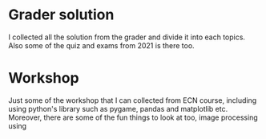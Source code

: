 # Grader solution
I collected all the solution from the grader and divide it into each topics.
Also some of the quiz and exams from 2021 is there too.

# Workshop
Just some of the workshop that I can collected from ECN course, including using python's library such as pygame, pandas and matplotlib etc.
Moreover, there are some of the fun things to look at too, image processing using 

